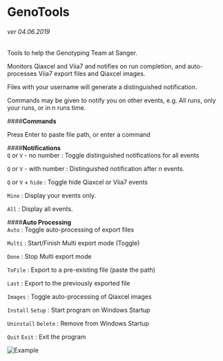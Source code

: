 # GenoTools
###### ver 04.06.2019

Tools to help the Genotyping Team at Sanger.

Monitors Qiaxcel and Viia7 and notifies on run completion, and auto-processes Viia7 export files and Qiaxcel images.

Files with your username will generate a distinguished notification.

Commands may be given to notify you on other events, e.g. All runs, only your runs, or in n runs time.

####**Commands**                 

Press Enter to paste file path, or enter a command

####**Notifications**                
`Q` or `V` - no number   : Toggle distinguished notifications for all events

`Q` or `V` - with number : Distinguished notification after n events.

`Q` or `V` + `hide`      : Toggle hide Qiaxcel or Viia7 events 

`Mine`                 : Display your events only.

`All`                  : Display all events.

####**Auto Processing**               
`Auto`                 : Toggle auto-processing of export files

`Multi`                : Start/Finish Multi export mode (Toggle)

`Done`                 : Stop Multi export mode

`ToFile`               : Export to a pre-existing file (paste the path)

`Last`                 : Export to the previously exported file

`Images`               : Toggle auto-processing of Qiaxcel images

`Install`      `Setup`   : Start program on Windows Startup

`Uninstall`    `Delete`  : Remove from Windows Startup

`Quit`         `Exit`    : Exit the program


![Example](https://i.imgur.com/YVjH17U.png)
